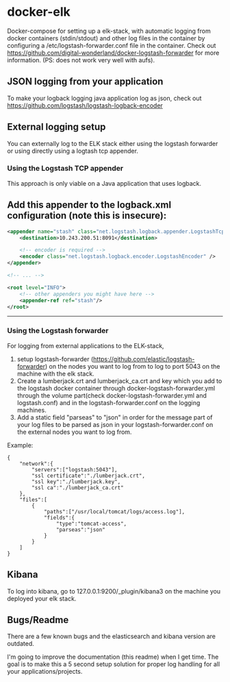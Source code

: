 # docker-elk
Docker-compose for setting up a elk-stack, with automatic logging from docker containers (stdin/stdout) and other log files in the container by configuring a /etc/logstash-forwarder.conf file in the container. Check out https://github.com/digital-wonderland/docker-logstash-forwarder for more information. (PS: does not work very well with aufs).

## JSON logging from your application
To make your logback logging java application log as json, check out https://github.com/logstash/logstash-logback-encoder

## External logging setup
You can externally log to the ELK stack either using the logstash forwarder or using directly using a logtash tcp appender.

### Using the Logstash TCP appender
This approach is only viable on a Java application that uses logback.

Add this appender to the logback.xml configuration (note this is insecure):
---
```xml
<appender name="stash" class="net.logstash.logback.appender.LogstashTcpSocketAppender">
    <destination>10.243.200.51:8091</destination>

    <!-- encoder is required -->
    <encoder class="net.logstash.logback.encoder.LogstashEncoder" />
</appender>

<!-- ... -->

<root level="INFO">
    <!-- other appenders you might have here -->
    <appender-ref ref="stash"/>
</root>
```
---

### Using the Logstash forwarder

For logging from external applications to the ELK-stack, 

1. setup logstash-forwarder (https://github.com/elastic/logstash-forwarder) on the nodes you want to log from to log to port 5043 on the machine with the elk stack.
2. Create a lumberjack.crt and lumberjack_ca.crt and key which you add to the logstash docker container through docker-logstash-forwarder.yml through the volume part(check docker-logstash-forwarder.yml and logstash.conf) and in the logstash-forwarder.conf on the logging machines.
3. Add a static field "parseas" to "json"  in order for the message part of your log files to be parsed as json in your logstash-forwarder.conf on the external nodes you want to log from. 

Example:
```
{                                                                                                                                                                                             
    "network":{                                                                                                                                                                               
        "servers":["logstash:5043"],                                                                                                                                                          
        "ssl certificate":"./lumberjack.crt",                                                                                                                                                 
        "ssl key":"./lumberjack.key",                                                                                                                                                         
        "ssl ca":"./lumberjack_ca.crt"                                                                                                                                                        
    },                                                                                                                                                                                        
    "files":[                                                                                                                                                                                 
        {                                                                                                                                                                                     
            "paths":["/usr/local/tomcat/logs/access.log"],                                                                                                                                    
            "fields":{                                                                                                                                                                        
                "type":"tomcat-access",                                                                                                                                                       
                "parseas":"json"                                                                                                                                                              
            }                                                                                                                                                                                 
        }                                                                                                                                                                           
    ]                                                                                                                                                                                         
}
```

## Kibana
To log into kibana, go to 127.0.0.1:9200/_plugin/kibana3 on the machine you deployed your elk stack.

## Bugs/Readme
There are a few known bugs and the elasticsearch and kibana version are outdated.

I'm going to improve the documentation (this readme) when I get time. The goal is to make this a 5 second setup solution for proper log handling for all your applications/projects.
